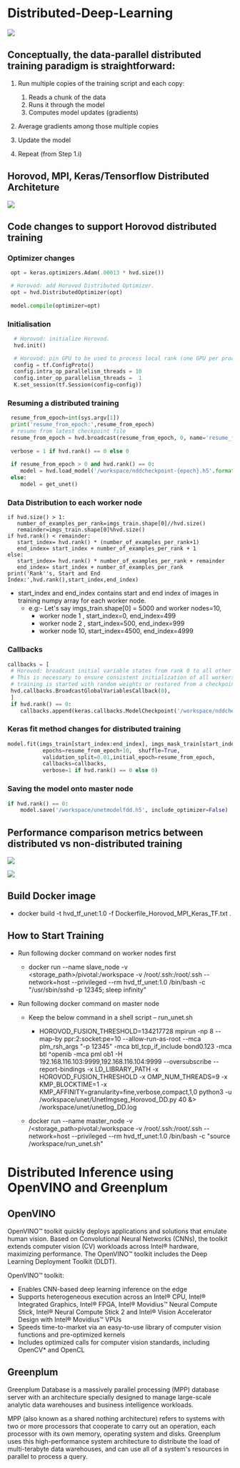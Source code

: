    # Distributed-Deep-Learning
 
   ![](https://github.com/pnagula/Distributed-Deep-Learning/blob/master/DDL.jpg)
   
   ## Conceptually, the data-parallel distributed training paradigm is straightforward:

   1. Run multiple copies of the training script and each copy:
      1. Reads a chunk of the data
      1. Runs it through the model
      1. Computes model updates (gradients)

   1. Average gradients among those multiple copies

   1. Update the model

   1. Repeat (from Step 1.i)
   
   
   ## Horovod, MPI, Keras/Tensorflow Distributed Architeture 
   ![](https://github.com/pnagula/Distributed-Deep-Learning/blob/master/MPI_Horovod1.jpeg)
   
   ## Code changes to support Horovod distributed training
   
   ### Optimizer changes
   ``` python
    opt = keras.optimizers.Adam(.00013 * hvd.size())

    # Horovod: add Horovod Distributed Optimizer.
    opt = hvd.DistributedOptimizer(opt)
    
    model.compile(optimizer=opt)
  ```  
   ### Initialisation
  ``` python
    # Horovod: initialize Horovod.
    hvd.init()

    # Horovod: pin GPU to be used to process local rank (one GPU per process)
    config = tf.ConfigProto()
    config.intra_op_parallelism_threads = 10
    config.inter_op_parallelism_threads =  1
    K.set_session(tf.Session(config=config))
  ```  
   ### Resuming a distributed training
   ``` python
    resume_from_epoch=int(sys.argv[1])
    print('resume_from_epoch:',resume_from_epoch)
    # resume from latest checkpoint file
    resume_from_epoch = hvd.broadcast(resume_from_epoch, 0, name='resume_from_epoch')
    
    verbose = 1 if hvd.rank() == 0 else 0
    
    if resume_from_epoch > 0 and hvd.rank() == 0:
       model = hvd.load_model('/workspace/nddcheckpoint-{epoch}.h5'.format(epoch=resume_from_epoch),custom_objects={'dice_coef':dice_coef,'dice_coef_loss':dice_coef_loss}) 
    else:
       model = get_unet()
   ```     
   ### Data Distribution to each worker node

    if hvd.size() > 1:
       number_of_examples_per_rank=imgs_train.shape[0]//hvd.size()
       remainder=imgs_train.shape[0]%hvd.size()
    if hvd.rank() < remainder:
       start_index= hvd.rank() * (number_of_examples_per_rank+1)
       end_index= start_index + number_of_examples_per_rank + 1
    else:
       start_index= hvd.rank() * number_of_examples_per_rank + remainder
       end_index= start_index + number_of_examples_per_rank 
    print('Rank''s, Start and End Index:',hvd.rank(),start_index,end_index)

   * start_index and end_index contains start and end index of images in training numpy array for each worker node.
      * e.g:- Let's say imgs_train.shape[0] = 5000 and worker nodes=10, 
         * worker node 1 , start_index=0, end_index=499
         * worker node 2 , start_index=500, end_index=999
         * worker node 10, start_index=4500, end_index=4999
         
   ### Callbacks
   ``` python
   callbacks = [
    # Horovod: broadcast initial variable states from rank 0 to all other processes.
    # This is necessary to ensure consistent initialization of all workers when
    # training is started with random weights or restored from a checkpoint.
    hvd.callbacks.BroadcastGlobalVariablesCallback(0),
    ]
    if hvd.rank() == 0:
       callbacks.append(keras.callbacks.ModelCheckpoint('/workspace/nddcheckpoint-{epoch}.h5',monitor='val_loss', save_best_only=True))
   ```    
   ### Keras fit method changes for distributed training
   ```python 
   model.fit(imgs_train[start_index:end_index], imgs_mask_train[start_index:end_index], batch_size=12,              
              epochs=resume_from_epoch+10,  shuffle=True, 
              validation_split=0.01,initial_epoch=resume_from_epoch, 
              callbacks=callbacks, 
              verbose=1 if hvd.rank() == 0 else 0)
   ```        
   ### Saving the model onto master node
   ``` python
   if hvd.rank() == 0:
       model.save('/workspace/unetmodelfdd.h5', include_optimizer=False)
   ```    
   ## Performance comparison metrics between distributed vs non-distributed training
   
  ![](https://github.com/pnagula/Distributed-Deep-Learning/blob/master/PM1.jpg)
  
  ![](https://github.com/pnagula/Distributed-Deep-Learning/blob/master/PM2.jpg)
  
  ## Build Docker image
  * docker build -t hvd_tf_unet:1.0 -f Dockerfile_Horovod_MPI_Keras_TF.txt . 
  ## How to Start Training
  
  * Run following docker command on worker nodes first
  
      * docker run --name slave_node -v   <storage_path>/pivotal:/workspace  -v /root/.ssh:/root/.ssh  --network=host  --privileged --rm  hvd_tf_unet:1.0 /bin/bash -c "/usr/sbin/sshd -p 12345; sleep infinity"
      
  * Run following docker command on master node
      
      * Keep the below command in a shell script – run_unet.sh
         * HOROVOD_FUSION_THRESHOLD=134217728 mpirun -np 8 --map-by ppr:2:socket:pe=10 --allow-run-as-root --mca plm_rsh_args "-p 12345" -mca btl_tcp_if_include bond0.123 -mca btl ^openib -mca pml ob1 -H 192.168.116.103:9999,192.168.116.104:9999  --oversubscribe --report-bindings -x LD_LIBRARY_PATH -x HOROVOD_FUSION_THRESHOLD -x OMP_NUM_THREADS=9 -x KMP_BLOCKTIME=1 -x KMP_AFFINITY=granularity=fine,verbose,compact,1,0 python3 -u   /workspace/unet/UnetImgseg_Horovod_DD.py 40 &> /workspace/unet/unetlog_DD.log  
      
      * docker run --name master_node -v /<storage_path>pivotal:/workspace -v /root/.ssh:/root/.ssh --network=host  --privileged --rm  hvd_tf_unet:1.0 /bin/bash -c "source /workspace/run_unet.sh"

# Distributed Inference using OpenVINO and Greenplum
## OpenVINO
OpenVINO™ toolkit quickly deploys applications and solutions that emulate human vision. Based on Convolutional Neural Networks (CNNs), the toolkit extends computer vision (CV) workloads across Intel® hardware, maximizing performance. The OpenVINO™ toolkit includes the Deep Learning Deployment Toolkit (DLDT).

OpenVINO™ toolkit:

* Enables CNN-based deep learning inference on the edge
* Supports heterogeneous execution across an Intel® CPU, Intel® Integrated Graphics, Intel® FPGA, Intel® Movidius™ Neural Compute Stick, Intel® Neural Compute Stick 2 and Intel® Vision Accelerator Design with Intel® Movidius™ VPUs
* Speeds time-to-market via an easy-to-use library of computer vision functions and pre-optimized kernels
* Includes optimized calls for computer vision standards, including OpenCV* and OpenCL

## Greenplum

Greenplum Database is a massively parallel processing (MPP) database server with an architecture specially designed to manage large-scale analytic data warehouses and business intelligence workloads.

MPP (also known as a shared nothing architecture) refers to systems with two or more processors that cooperate to carry out an operation, each processor with its own memory, operating system and disks. Greenplum uses this high-performance system architecture to distribute the load of multi-terabyte data warehouses, and can use all of a system's resources in parallel to process a query.
